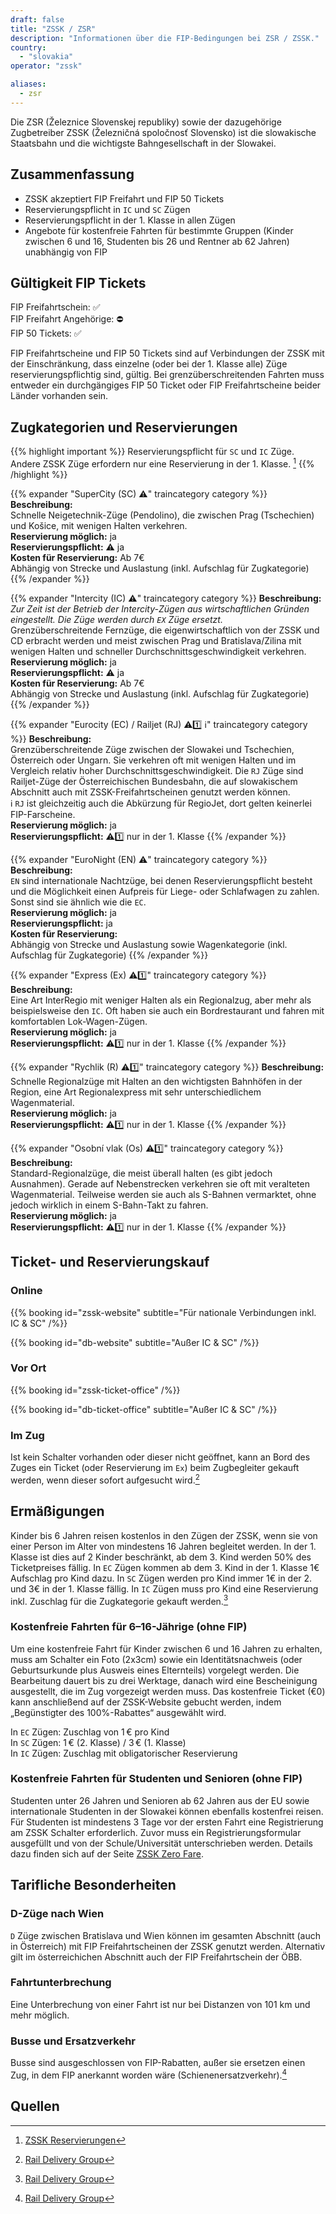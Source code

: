 ```yaml
---
draft: false
title: "ZSSK / ZSR"
description: "Informationen über die FIP-Bedingungen bei ZSR / ZSSK."
country:
  - "slovakia"
operator: "zssk"

aliases:
  - zsr
---
```


Die ZSR (Železnice Slovenskej republiky) sowie der dazugehörige Zugbetreiber ZSSK (Železničná spoločnosť Slovensko) ist die slowakische Staatsbahn und die wichtigste Bahngesellschaft in der Slowakei.

## Zusammenfassung

- ZSSK akzeptiert FIP Freifahrt und FIP 50 Tickets
- Reservierungspflicht in `IC` und `SC` Zügen
- Reservierungspflicht in der 1. Klasse in allen Zügen
- Angebote für kostenfreie Fahrten für bestimmte Gruppen (Kinder zwischen 6 und 16, Studenten bis 26 und Rentner ab 62 Jahren) unabhängig von FIP

## Gültigkeit FIP Tickets

FIP Freifahrtschein: ✅ \
FIP Freifahrt Angehörige: ⛔ \
FIP 50 Tickets: ✅

FIP Freifahrtscheine und FIP 50 Tickets sind auf Verbindungen der ZSSK mit der Einschränkung, dass einzelne (oder bei der 1. Klasse alle) Züge reservierungspflichtig sind, gültig. Bei grenzüberschreitenden Fahrten muss entweder ein durchgängiges FIP 50 Ticket oder FIP Freifahrtscheine beider Länder vorhanden sein.

## Zugkategorien und Reservierungen

{{% highlight important %}}
Reservierungspflicht für `SC` und `IC` Züge. Andere ZSSK Züge erfordern nur eine Reservierung in der 1. Klasse. [^2]
{{% /highlight %}}

{{% expander "SuperCity (SC) ⚠️" traincategory category %}}
**Beschreibung:** \
Schnelle Neigetechnik-Züge (Pendolino), die zwischen Prag (Tschechien) und Košice, mit wenigen Halten verkehren. \
**Reservierung möglich:** ja \
**Reservierungspflicht:** ⚠️ ja \
**Kosten für Reservierung:** Ab 7€ \
Abhängig von Strecke und Auslastung (inkl. Aufschlag für Zugkategorie)
{{% /expander %}}

{{% expander "Intercity (IC) ⚠️" traincategory category %}}
**Beschreibung:** \
_Zur Zeit ist der Betrieb der Intercity-Zügen aus wirtschaftlichen Gründen eingestellt. Die Züge werden durch `EX` Züge ersetzt._ \
Grenzüberschreitende Fernzüge, die eigenwirtschaftlich von der ZSSK und CD erbracht werden und meist zwischen Prag und Bratislava/Zilina mit wenigen Halten und schneller Durchschnittsgeschwindigkeit verkehren. \
**Reservierung möglich:** ja \
**Reservierungspflicht:** ⚠️ ja \
**Kosten für Reservierung:** Ab 7€ \
Abhängig von Strecke und Auslastung (inkl. Aufschlag für Zugkategorie)
{{% /expander %}}

{{% expander "Eurocity (EC) / Railjet (RJ) ⚠️1️⃣ ℹ️" traincategory category %}}
**Beschreibung:** \
Grenzüberschreitende Züge zwischen der Slowakei und Tschechien, Österreich oder Ungarn. Sie verkehren oft mit wenigen Halten und im Vergleich relativ hoher Durchschnittsgeschwindigkeit. Die `RJ` Züge sind Railjet-Züge der Österreichischen Bundesbahn, die auf slowakischem Abschnitt auch mit ZSSK-Freifahrtscheinen genutzt werden können. \
ℹ️ `RJ` ist gleichzeitig auch die Abkürzung für RegioJet, dort gelten keinerlei FIP-Farscheine. \
**Reservierung möglich:** ja \
**Reservierungspflicht:** ⚠️1️⃣ nur in der 1. Klasse
{{% /expander %}}

{{% expander "EuroNight (EN) ⚠️" traincategory category %}}
**Beschreibung:** \
`EN` sind internationale Nachtzüge, bei denen Reservierungspflicht besteht und die Möglichkeit einen Aufpreis für Liege- oder Schlafwagen zu zahlen. Sonst sind sie ähnlich wie die `EC`. \
**Reservierung möglich:** ja \
**Reservierungspflicht:** ja \
**Kosten für Reservierung:** \
Abhängig von Strecke und Auslastung sowie Wagenkategorie (inkl. Aufschlag für Zugkategorie)
{{% /expander %}}

{{% expander "Express (Ex) ⚠️1️⃣" traincategory category %}}
**Beschreibung:** \
Eine Art InterRegio mit weniger Halten als ein Regionalzug, aber mehr als beispielsweise den `IC`. Oft haben sie auch ein Bordrestaurant und fahren mit komfortablen Lok-Wagen-Zügen. \
**Reservierung möglich:** ja \
**Reservierungspflicht:** ⚠️1️⃣ nur in der 1. Klasse
{{% /expander %}}

{{% expander "Rychlik (R) ⚠️1️⃣" traincategory category %}}
**Beschreibung:** \
Schnelle Regionalzüge mit Halten an den wichtigsten Bahnhöfen in der Region, eine Art Regionalexpress mit sehr unterschiedlichem Wagenmaterial. \
**Reservierung möglich:** ja \
**Reservierungspflicht:** ⚠️1️⃣ nur in der 1. Klasse
{{% /expander %}}

{{% expander "Osobní vlak (Os) ⚠️1️⃣" traincategory category %}}
**Beschreibung:** \
Standard-Regionalzüge, die meist überall halten (es gibt jedoch Ausnahmen). Gerade auf Nebenstrecken verkehren sie oft mit veralteten Wagenmaterial. Teilweise werden sie auch als S-Bahnen vermarktet, ohne jedoch wirklich in einem S-Bahn-Takt zu fahren. \
**Reservierung möglich:** ja \
**Reservierungspflicht:** ⚠️1️⃣ nur in der 1. Klasse
{{% /expander %}}

## Ticket- und Reservierungskauf

### Online

{{% booking id="zssk-website"
    subtitle="Für nationale Verbindungen inkl. IC & SC"
/%}}

{{% booking id="db-website"
    subtitle="Außer IC & SC"
/%}}

### Vor Ort

{{% booking id="zssk-ticket-office" /%}}

{{% booking id="db-ticket-office"
    subtitle="Außer IC & SC"
/%}}

### Im Zug

Ist kein Schalter vorhanden oder dieser nicht geöffnet, kann an Bord des Zuges ein Ticket (oder Reservierung im `Ex`) beim Zugbegleiter gekauft werden, wenn dieser sofort aufgesucht wird.[^1]

## Ermäßigungen

Kinder bis 6 Jahren reisen kostenlos in den Zügen der ZSSK, wenn sie von einer Person im Alter von mindestens 16 Jahren begleitet werden. In der 1. Klasse ist dies auf 2 Kinder beschränkt, ab dem 3. Kind werden 50% des Ticketpreises fällig. In `EC` Zügen kommen ab dem 3. Kind in der 1. Klasse 1€ Aufschlag pro Kind dazu. In `SC` Zügen werden pro Kind immer 1€ in der 2. und 3€ in der 1. Klasse fällig. In `IC` Zügen muss pro Kind eine Reservierung inkl. Zuschlag für die Zugkategorie gekauft werden.[^1]

### Kostenfreie Fahrten für 6–16-Jährige (ohne FIP)

Um eine kostenfreie Fahrt für Kinder zwischen 6 und 16 Jahren zu erhalten, muss am Schalter ein Foto (2x3cm) sowie ein Identitätsnachweis (oder Geburtsurkunde plus Ausweis eines Elternteils) vorgelegt werden. Die Bearbeitung dauert bis zu drei Werktage, danach wird eine Bescheinigung ausgestellt, die im Zug vorgezeigt werden muss. Das kostenfreie Ticket (€0) kann anschließend auf der ZSSK-Website gebucht werden, indem „Begünstigter des 100%-Rabattes“ ausgewählt wird.

In `EC` Zügen: Zuschlag von 1 € pro Kind \
In `SC` Zügen: 1 € (2. Klasse) / 3 € (1. Klasse) \
In `IC` Zügen: Zuschlag mit obligatorischer Reservierung

### Kostenfreie Fahrten für Studenten und Senioren (ohne FIP)

Studenten unter 26 Jahren und Senioren ab 62 Jahren aus der EU sowie internationale Studenten in der Slowakei können ebenfalls kostenfrei reisen. Für Studenten ist mindestens 3 Tage vor der ersten Fahrt eine Registrierung am ZSSK Schalter erforderlich. Zuvor muss ein Registrierungsformular ausgefüllt und von der Schule/Universität unterschrieben werden. Details dazu finden sich auf der Seite [ZSSK Zero Fare](https://www.zssk.sk/en/zero-fare/).

## Tarifliche Besonderheiten

### D-Züge nach Wien

`D` Züge zwischen Bratislava und Wien können im gesamten Abschnitt (auch in Österreich) mit FIP Freifahrtscheinen der ZSSK genutzt werden. Alternativ gilt im österreichichen Abschnitt auch der FIP Freifahrtschein der ÖBB.

### Fahrtunterbrechung

Eine Unterbrechung von einer Fahrt ist nur bei Distanzen von 101 km und mehr möglich.

### Busse und Ersatzverkehr

Busse sind ausgeschlossen von FIP-Rabatten, außer sie ersetzen einen Zug, in dem FIP anerkannt worden wäre (Schienenersatzverkehr).[^1]

## Quellen

[^1]: [Rail Delivery Group](https://www.raildeliverygroup.com/rst/europe-and-fip.html)

[^2]: [ZSSK Reservierungen](https://www.zssk.sk/en/seat-reservations)
